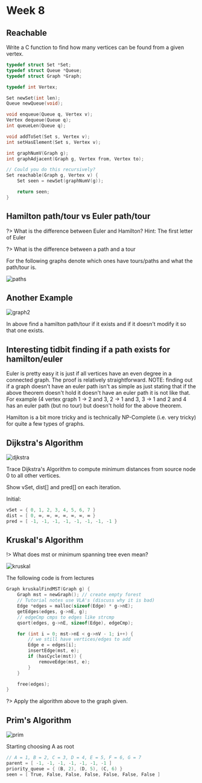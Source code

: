 # Week 8

## Reachable

Write a C function to find how many vertices can be found from a given vertex.

```c
typedef struct Set *Set;
typedef struct Queue *Queue;
typedef struct Graph *Graph;

typedef int Vertex;

Set newSet(int len);
Queue newQueue(void);

void enqueue(Queue q, Vertex v);
Vertex dequeue(Queue q);
int queueLen(Queue q);

void addToSet(Set s, Vertex v);
int setHasElement(Set s, Vertex v);

int graphNumV(Graph g);
int graphAdjacent(Graph g, Vertex from, Vertex to);

// Could you do this recursively?
Set reachable(Graph g, Vertex v) {
    Set seen = newSet(graphNumV(g));

    return seen;
}
```

## Hamilton path/tour vs Euler path/tour

?> What is the difference between Euler and Hamilton?  Hint: The first letter of Euler

?> What is the difference between a path and a tour

For the following graphs denote which ones have tours/paths and what the path/tour is.

![paths](assets/img/euler-hamilton.png)

## Another Example

![graph2](assets/img/graph2.png)

In above find a hamilton path/tour if it exists and if it doesn't modify it so that one exists.

## Interesting tidbit finding if a path exists for hamilton/euler

Euler is pretty easy it is just if all vertices have an even degree in a connected graph.  The proof is relatively straightforward.  NOTE: finding out if a graph doesn't have an euler path isn't as simple as just stating that if the above theorem doesn't hold it doesn't have an euler path it is not like that.  For example (4 vertex graph 1 -> 2 and 3, 2 -> 1 and 3, 3 -> 1 and 2 and 4 has an euler path (but no tour) but doesn't hold for the above theorem.

Hamilton is a bit more tricky and is technically NP-Complete (i.e. very tricky) for quite a few types of graphs.

## Dijkstra's Algorithm

![djkstra](assets/img/djkstra.png)

Trace Dijkstra's Algorithm to compute minimum distances from source node 0 to all other vertices.

Show vSet, dist[] and pred[] on each iteration.

Initial:

```c
vSet = { 0, 1, 2, 3, 4, 5, 6, 7 }
dist = [ 0, ∞, ∞, ∞, ∞, ∞, ∞, ∞ }
pred = [ -1, -1, -1, -1, -1, -1, -1, -1 }
```

## Kruskal's Algorithm

!> What does mst or minimum spanning tree even mean?

![kruskal](assets/img/kruskall.png)

The following code is from lectures

```c
Graph kruskalFindMST(Graph g) {
    Graph mst = newGraph(); // create empty forest
    // Tutorial notes use VLA's (discuss why it is bad)
    Edge *edges = malloc(sizeof(Edge) * g->nE);
    getEdges(edges, g->nE, g);
    // edgeCmp cmps to edges like strcmp
    qsort(edges, g->nE, sizeof(Edge), edgeCmp);

    for (int i = 0; mst->nE < g->nV - 1; i++) {
        // we still have vertices/edges to add
        Edge e = edges[i];
        insertEdge(mst, e);
        if (hasCycle(mst)) {
            removeEdge(mst, e);
        }
    }

    free(edges);
}
```

?> Apply the algorithm above to the graph given.

## Prim's Algorithm

![prim](assets/img/primm.png)

Starting choosing A as root

```c
// A = 1, B = 2, C = 3, D = 4, E = 5, F = 6, G = 7
parent = [ -1, -1, -1, -1, -1, -1, -1 ]
priority_queue = { (B, 2), (D, 5), (C, 6) }
seen = [ True, False, False, False, False, False, False ]
```
